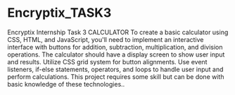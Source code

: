 # Encryptix_TASK3
Encryptix Internship Task 3
CALCULATOR
To create a basic calculator using CSS, HTML, and JavaScript, you'll need to implement an interactive interface with buttons for addition, subtraction, multiplication, and division operations. 
The calculator should have a display screen to show user input and results.
Utilize CSS grid system for button alignments.
Use event listeners, if-else statements, operators, and loops to handle user input and perform calculations. 
This project requires some skill but can be done with basic knowledge of these technologies..
